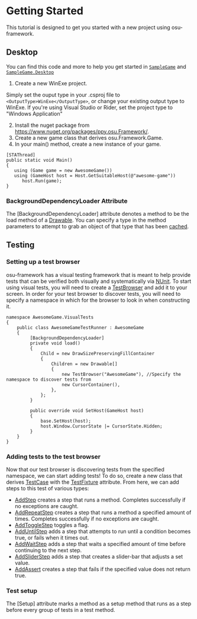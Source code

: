 # Getting Started

This tutorial is designed to get you started with a new project using osu-framework. 

## Desktop
You can find this code and more to help you get started in [`SampleGame`](https://github.com/ppy/osu-framework/tree/master/SampleGame) and [`SampleGame.Desktop`](https://github.com/ppy/osu-framework/tree/master/SampleGame.Desktop)

1. Create a new WinExe project. 

Simply set the ouput type in your .csproj file to `<OutputType>WinExe</OutputType>`, or change your existing output type to WinExe. If you're using Visual Studio or Rider, set the project type to "Windows Application"

2. Install the nuget package from https://www.nuget.org/packages/ppy.osu.Framework/.
3. Create a new game class that derives osu.Framework.Game.
4. In your main() method, create a new instance of your game.
```
[STAThread]
public static void Main()
{
   using (Game game = new AwesomeGame())
   using (GameHost host = Host.GetSuitableHost(@"awesome-game"))
      host.Run(game);
}
```
### BackgroundDependencyLoader Attribute
The [BackgroundDependencyLoader] attribute denotes a method to be the load method of a [Drawable](https://github.com/ppy/osu-framework/blob/master/osu.Framework/Graphics/Drawable.cs). You can specify a type in the method parameters to attempt to grab an object of that type that has been [cached](https://github.com/ppy/osu-framework/blob/master/osu.Framework/Caching/Cached.cs).

## Testing
### Setting up a test browser
osu-framework has a visual testing framework that is meant to help provide tests that can be verified both visually and systematically via [NUnit](https://nunit.org/). To start using visual tests, you will need to create a [TestBrowser](https://github.com/ppy/osu-framework/blob/master/osu.Framework/Testing/TestBrowser.cs) and add it to your screen. In order for your test browser to discover tests, you will need to specify a namespace in which for the browser to look in when constructing it.
```
namespace AwesomeGame.VisualTests
{
    public class AwesomeGameTestRunner : AwesomeGame
    {
         [BackgroundDependencyLoader]
         private void load()
         {
             Child = new DrawSizePreservingFillContainer
             {
                 Children = new Drawable[]
                 {
                     new TestBrowser("AwesomeGame"), //Specify the namespace to discover tests from
                     new CursorContainer(),
                 },
             };
         }

         public override void SetHost(GameHost host)
         {
             base.SetHost(host);
             host.Window.CursorState |= CursorState.Hidden;
         }
    }
}
```

### Adding tests to the test browser

Now that our test browser is discovering tests from the specified namespace, we can start adding tests! To do so, create a new class that derives [TestCase](https://github.com/ppy/osu-framework/blob/master/osu.Framework/Testing/TestCase.cs) with the [TestFixture](http://nunit.org/docs/2.6/testFixture.html) attribute. From here, we can add steps to this test of various types:
* [AddStep](https://github.com/ppy/osu-framework/blob/d2d47c58585e6ceb8fcf4d296bc4a993753c2a1d/osu.Framework/Testing/TestCase.cs#L280) creates a step that runs a method. Completes successfully if no exceptions are caught.
* [AddRepeatStep](https://github.com/ppy/osu-framework/blob/d2d47c58585e6ceb8fcf4d296bc4a993753c2a1d/osu.Framework/Testing/TestCase.cs#L293) creates a step that runs a method a specified amount of times. Completes successfully if no exceptions are caught.
* [AddToggleStep](https://github.com/ppy/osu-framework/blob/d2d47c58585e6ceb8fcf4d296bc4a993753c2a1d/osu.Framework/Testing/TestCase.cs#L301) toggles a flag.
* [AddUntilStep](https://github.com/ppy/osu-framework/blob/d2d47c58585e6ceb8fcf4d296bc4a993753c2a1d/osu.Framework/Testing/TestCase.cs#L309) adds a step that attempts to run until a condition becomes true, or fails when it times out.
* [AddWaitStep](https://github.com/ppy/osu-framework/blob/d2d47c58585e6ceb8fcf4d296bc4a993753c2a1d/osu.Framework/Testing/TestCase.cs#L317) adds a step that waits a specified amount of time before continuing to the next step.
* [AddSliderStep](https://github.com/ppy/osu-framework/blob/d2d47c58585e6ceb8fcf4d296bc4a993753c2a1d/osu.Framework/Testing/TestCase.cs#L325) adds a step that creates a slider-bar that adjusts a set value.
* [AddAssert](https://github.com/ppy/osu-framework/blob/d2d47c58585e6ceb8fcf4d296bc4a993753c2a1d/osu.Framework/Testing/TestCase.cs#L333) creates a step that fails if the specified value does not return true.

### Test setup
The [Setup] attribute marks a method as a setup method that runs as a step before every group of tests in a test method.